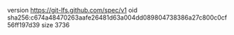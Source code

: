 version https://git-lfs.github.com/spec/v1
oid sha256:c674a48470263aafe26481d63a004dd089804738386a27c800c0cf56ff197d39
size 3736
